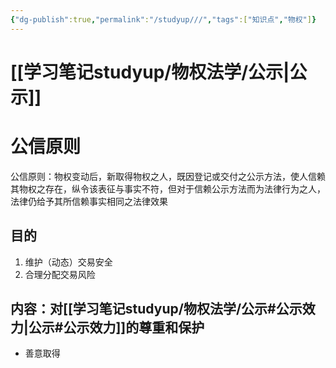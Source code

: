 ```yaml
---
{"dg-publish":true,"permalink":"/studyup///","tags":["知识点","物权"]}
---
```


# [[学习笔记studyup/物权法学/公示\|公示]]
# 公信原则
公信原则：物权变动后，新取得物权之人，既因登记或交付之公示方法，使人信赖其物权之存在，纵令该表征与事实不符，但对于信赖公示方法而为法律行为之人，法律仍给予其所信赖事实相同之法律效果
## 目的
1. 维护（动态）交易安全
2. 合理分配交易风险
## 内容：对[[学习笔记studyup/物权法学/公示#公示效力\|公示#公示效力]]的尊重和保护
- 善意取得
